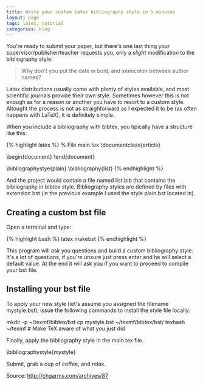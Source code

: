 ```yaml
---
title: Write your custom latex bibliography style in 5 minutes
layout: page
tags: latex, tutorial
categories: blog
---
```


You're ready to submit your paper, but there's one last thing your supervisor/publisher/teacher requests you, only a _slight_ modification to the bibliography style:

> Why don't you put the date in bold, and semicolon between author names?

Latex distributions usually come with plenty of styles available, and most scientific journals provide their own style. Sometimes however this is not enough as for a reason or another you have to resort to a custom style. Altought the process is not as straighforward as I expected it to be (as often happens with LaTeX), it is definitely simple. 

When you include a bibliography with bibtex, you tipically have a structure like this:

{% highlight latex %}
% File main.tex
\documentclass{article}

\begin{document}
\end{document}

\bibliographystye{plain}
\bibliography{list}
{% endhighlight %}

And the project would contain a file named list.bib that contains the bibliography in bibtex style. Bibliography styles are defined by files with extension bst (in the previous example I used the style plain.bst located in). 

## Creating a custom bst file

Open a terminal and type:
  
{% highlight bash %}
latex makebst
{% endhighlight %}

This program will ask you questions and build a custom bibliography style. It's a lot of questions, if you're unsure just press enter and he will select a default value. At the end it will ask you if you want to proceed to compile your bst file.

## Installing your bst file

To apply your new style (let's assume you assigned the filename mystyle.bst), issue the following commands to install the style file locally:

   mkdir -p ~/texmf/bibtex/bst
   cp mystyle.bst ~/texmf/bibtex/bst/
   texhash ~/texmf # Make TeX aware of what you just did

Finally, apply the bibliography style in the main.tex file.

   \bibliographystyle{mystyle}

Submit, grab a cup of coffee, and relax.

Source: http://chgarms.com/archives/87

